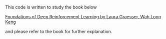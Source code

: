 This code is written to study the book below

[Foundations of Deep Reinforcement Learning by Laura Graesser, Wah Loon Keng](https://www.amazon.com/Deep-Reinforcement-Learning-Python-Hands/dp/0135172381/ref=sr_1_3?keywords=deep+reinforcement+learning&qid=1664018253&s=books&sprefix=deep+reinforcement%2Cstripbooks-intl-ship%2C335&sr=1-3)

and please refer to the book for further explanation.
